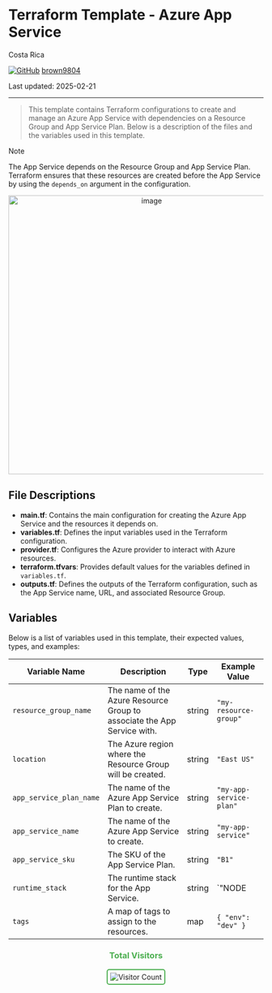 # Terraform Template - Azure App Service

Costa Rica

[![GitHub](https://img.shields.io/badge/--181717?logo=github&logoColor=ffffff)](https://github.com/)
[brown9804](https://github.com/brown9804)

Last updated: 2025-02-21

------------------------------------------

> This template contains Terraform configurations to create and manage an Azure App Service with dependencies on a Resource Group and App Service Plan. Below is a description of the files and the variables used in this template.

> [!NOTE]
> The App Service depends on the Resource Group and App Service Plan. Terraform ensures that these resources are created before the App Service by using the `depends_on` argument in the configuration.

<p align="center">
    <img width="550" alt="image" src="">

</p>

## File Descriptions

- **main.tf**: Contains the main configuration for creating the Azure App Service and the resources it depends on.
- **variables.tf**: Defines the input variables used in the Terraform configuration.
- **provider.tf**: Configures the Azure provider to interact with Azure resources.
- **terraform.tfvars**: Provides default values for the variables defined in `variables.tf`.
- **outputs.tf**: Defines the outputs of the Terraform configuration, such as the App Service name, URL, and associated Resource Group.

## Variables

Below is a list of variables used in this template, their expected values, types, and examples:

| Variable Name             | Description                                      | Type   | Example Value         |
|---------------------------|--------------------------------------------------|--------|-----------------------|
| `resource_group_name`     | The name of the Azure Resource Group to associate the App Service with. | string | `"my-resource-group"` |
| `location`                | The Azure region where the Resource Group will be created. | string | `"East US"`           |
| `app_service_plan_name`   | The name of the Azure App Service Plan to create. | string | `"my-app-service-plan"` |
| `app_service_name`        | The name of the Azure App Service to create.     | string | `"my-app-service"`    |
| `app_service_sku`         | The SKU of the App Service Plan.                 | string | `"B1"`                |
| `runtime_stack`           | The runtime stack for the App Service.           | string | `"NODE|14-lts"`       |
| `tags`                    | A map of tags to assign to the resources.        | map    | `{ "env": "dev" }`    |

<div align="center">
  <h3 style="color: #4CAF50;">Total Visitors</h3>
  <img src="https://profile-counter.glitch.me/brown9804/count.svg" alt="Visitor Count" style="border: 2px solid #4CAF50; border-radius: 5px; padding: 5px;"/>
</div>
